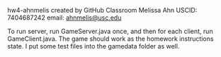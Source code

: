hw4-ahnmelis created by GitHub Classroom Melissa Ahn USCID: 7404687242 email: ahnmelis@usc.edu

To run server, run GameServer.java once, and then for each client, run GameClient.java. The game should work as the homework instructions state. I put some test files into the gamedata folder as well.
